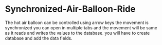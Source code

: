 # Synchronized-Air-Balloon-Ride
The hot air balloon can be controlled using arrow keys the movement is synchronized you can open in multiple tabs and the movement will be same as it reads and writes the values to the database.
you will have to create database and add the data fields.
